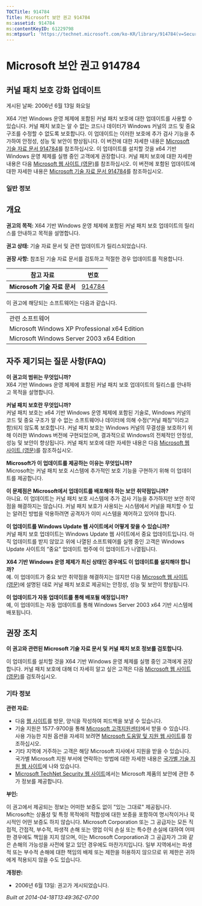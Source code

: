 ```yaml
---
TOCTitle: 914784
Title: Microsoft 보안 권고 914784
ms:assetid: 914784
ms:contentKeyID: 61229798
ms:mtpsurl: 'https://technet.microsoft.com/ko-KR/library/914784(v=Security.10)'
---
```




Microsoft 보안 권고 914784
==========================

커널 패치 보호 강화 업데이트
----------------------------

게시된 날짜: 2006년 6월 13일 화요일

X64 기반 Windows 운영 체제에 포함된 커널 패치 보호에 대한 업데이트를 사용할 수 있습니다. 커널 패치 보호는 알 수 없는 코드나 데이터가 Windows 커널의 코드 및 중요 구조를 수정할 수 없도록 보호합니다. 이 업데이트는 이러한 보호에 추가 검사 기능을 추가하여 안정성, 성능 및 보안이 향상됩니다. 이 버전에 대한 자세한 내용은 [Microsoft 기술 자료 문서 914784](http://support.microsoft.com/kb/914784)를 참조하십시오. 이 업데이트를 설치할 것을 x64 기반 Windows 운영 체제를 실행 중인 고객에게 권장합니다. 커널 패치 보호에 대한 자세한 내용은 다음 [Microsoft 웹 사이트 (영문)](http://www.microsoft.com/whdc/driver/kernel/64bitpatch_faq.mspx)를 참조하십시오. 이 버전에 포함된 업데이트에 대한 자세한 내용은 [Microsoft 기술 자료 문서 914784](http://support.microsoft.com/kb/914784)를 참조하십시오.

### 일반 정보

개요
----


**권고의 목적:** X64 기반 Windows 운영 체제에 포함된 커널 패치 보호 업데이트의 릴리스를 안내하고 목적을 설명합니다.

**권고 상태:** 기술 자료 문서 및 관련 업데이트가 릴리스되었습니다.

**권장 사항:** 참조된 기술 자료 문서를 검토하고 적절한 경우 업데이트를 적용합니다.

| 참고 자료                    | 번호                                             |
|------------------------------|--------------------------------------------------|
| **Microsoft 기술 자료 문서** | [914784](http://support.microsoft.com/kb/914784) |

이 권고에 해당되는 소프트웨어는 다음과 같습니다.

|                                               |
|-----------------------------------------------|
| 관련 소프트웨어                               |
| Microsoft Windows XP Professional x64 Edition |
| Microsoft Windows Server 2003 x64 Edition     |

자주 제기되는 질문 사항(FAQ)
----------------------------


**이 권고의 범위는 무엇입니까?**  
X64 기반 Windows 운영 체제에 포함된 커널 패치 보호 업데이트의 릴리스를 안내하고 목적을 설명합니다.

**커널 패치 보호란 무엇입니까?**  
커널 패치 보호는 x64 기반 Windows 운영 체제에 포함된 기술로, Windows 커널의 코드 및 중요 구조가 알 수 없는 소프트웨어나 데이터에 의해 수정(“커널 패칭”이라고 함)되지 않도록 보호합니다. 커널 패치 보호는 Windows 커널의 무결성을 보호하기 위해 이러한 Windows 버전에 구현되었으며, 결과적으로 Windows의 전체적인 안정성, 성능 및 보안이 향상됩니다. 커널 패치 보호에 대한 자세한 내용은 다음 [Microsoft 웹 사이트 (영문)](http://www.microsoft.com/whdc/driver/kernel/64bitpatch_faq.mspx)를 참조하십시오.

**Microsoft가 이 업데이트를 제공하는 이유는 무엇입니까?**  
Microsoft는 커널 패치 보호 시스템에 추가적인 보호 기능을 구현하기 위해 이 업데이트를 제공합니다.

**이 문제점은 Microsoft에서 업데이트를 배포해야 하는 보안 취약점입니까?**  
아니요. 이 업데이트는 커널 패치 보호 시스템에 추가 검사 기능을 추가하지만 보안 취약점을 해결하지는 않습니다. 커널 패치 보호가 사용되는 시스템에서 커널을 패치할 수 있는 알려진 방법을 악용하려면 공격자가 이미 시스템을 제어하고 있어야 합니다.

**이 업데이트를 Windows Update 웹 사이트에서 어떻게 찾을 수 있습니까?**  
커널 패치 보호 업데이트는 Windows Update 웹 사이트에서 중요 업데이트입니다. 아직 업데이트를 받지 않았고 위에 나열된 소프트웨어를 실행 중인 고객은 Windows Update 사이트의 “중요” 업데이트 범주에 이 업데이트가 나열됩니다.

**X64 기반 Windows 운영 체제가 최신 상태인 경우에도 이 업데이트를 설치해야 합니까?**  
예. 이 업데이트가 중요 보안 취약점을 해결하지는 않지만 다음 [Microsoft 웹 사이트 (영문)](http://www.microsoft.com/whdc/driver/kernel/64bitpatch_faq.mspx)에 설명된 대로 커널 패치 보호로 제공되는 안정성, 성능 및 보안이 향상됩니다.

**이 업데이트가 자동 업데이트를 통해 배포될 예정입니까?**  
예, 이 업데이트는 자동 업데이트를 통해 Windows Server 2003 x64 기반 시스템에 배포됩니다.

권장 조치
---------


**이 권고와 관련된 Microsoft 기술 자료 문서 및 커널 패치 보호 정보를 검토합니다.**

이 업데이트를 설치할 것을 X64 기반 Windows 운영 체제를 실행 중인 고객에게 권장합니다. 커널 패치 보호에 대해 더 자세히 알고 싶은 고객은 다음 [Microsoft 웹 사이트 (영문)](http://www.microsoft.com/whdc/driver/kernel/64bitpatch_faq.mspx)를 검토하십시오.

### 기타 정보

**관련 자료:**

-   다음 [웹 사이트](https://support.microsoft.com/common/survey.aspx?scid=sw;en;1257&amp;showpage=1&amp;ws=technet&amp;sd=tech)를 방문, 양식을 작성하여 피드백을 보낼 수 있습니다.
-   기술 지원은 1577-9700을 통해 [Microsoft 고객지원센터](http://go.microsoft.com/fwlink/?linkid=21131)에서 받을 수 있습니다. 사용 가능한 지원 옵션을 자세히 보려면 [Microsoft 도움말 및 지원 웹 사이트](http://support.microsoft.com)를 참조하십시오.
-   기타 지역에 거주하는 고객은 해당 Microsoft 지사에서 지원을 받을 수 있습니다. 국가별 Microsoft 지원 부서에 연락하는 방법에 대한 자세한 내용은 [국가별 기술 지원 웹 사이트](http://go.microsoft.com/fwlink/?linkid=21155)에 나와 있습니다.
-   [Microsoft TechNet Security 웹 사이트](http://www.microsoft.com/korea/technet/security/)에서는 Microsoft 제품의 보안에 관한 추가 정보를 제공합니다.

**부인:**

이 권고에서 제공되는 정보는 어떠한 보증도 없이 "있는 그대로" 제공됩니다. Microsoft는 상품성 및 특정 목적에의 적합성에 대한 보증을 포함하여 명시적이거나 묵시적인 어떤 보증도 하지 않습니다. Microsoft Corporation 또는 그 공급자는 모든 직접적, 간접적, 부수적, 파생적 손해 또는 영업 이익 손실 또는 특수한 손실에 대하여 어떠한 경우에도 책임을 지지 않으며, 이는 Microsoft Corporation과 그 공급자가 그와 같은 손해의 가능성을 사전에 알고 있던 경우에도 마찬가지입니다. 일부 지역에서는 파생적 또는 부수적 손해에 대한 책임의 배제 또는 제한을 허용하지 않으므로 위 제한은 귀하에게 적용되지 않을 수도 있습니다.

**개정판:**

-   2006년 6월 13일: 권고가 게시되었습니다.

*Built at 2014-04-18T13:49:36Z-07:00*

